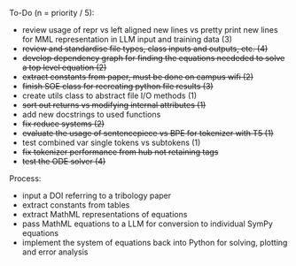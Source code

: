 To-Do (n = priority / 5):
- review usage of repr vs left aligned new lines vs pretty print new lines for MML representation in LLM input and training data (3)
- ~~review and standardise file types, class inputs and outputs, etc. (4)~~
- ~~develop dependency graph for finding the equations neededed to solve a top level equation (2)~~
- ~~extract constants from paper, must be done on campus wifi (2)~~
- ~~finish SOE class for recreating python file results (3)~~
- create utils class to abstract file I/O methods (1)
- ~~sort out returns vs modifying internal attributes (1)~~
- add new docstrings to used functions
- ~~fix reduce systems (2)~~
- ~~evaluate the usage of sentencepiece vs BPE for tokenizer with T5 (1)~~
- test combined var single tokens vs subtokens (1)
- ~~fix tokenizer performance from hub not retaining tags~~
- ~~test the ODE solver (4)~~

Process:
- input a DOI referring to a tribology paper
- extract constants from tables
- extract MathML representations of equations 
- pass MathML equations to a LLM for conversion to individual SymPy equations 
- implement the system of equations back into Python for solving, plotting and error analysis
